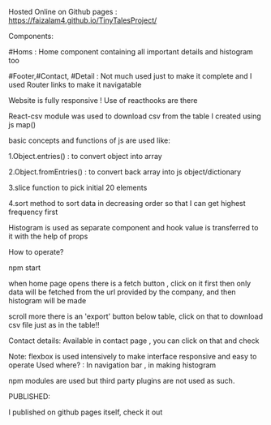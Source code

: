 Hosted Online on Github pages :
https://faizalam4.github.io/TinyTalesProject/



Components:

#Homs : Home component containing all important details and histogram too

#Footer,#Contact, #Detail : Not much used just to make it complete and I used Router links to make it navigatable



Website is fully responsive ! 
Use of reacthooks are there 

React-csv module was used to download csv from the table I created using js map()

basic concepts and functions of js are used  like:

1.Object.entries() : to convert object into array

2.Object.fromEntries() : to convert back array into js object/dictionary

3.slice function to pick initial 20 elements

4.sort method to sort data in decreasing order so that I can get highest frequency first


Histogram is used as separate component and hook value is transferred to it with the help of props


How to operate?

npm start 

when home page opens there is a fetch button , click on it first then only data will be fetched from the url provided by the company, and then histogram will be made

 scroll more there is an 'export' button below table, click on that to download csv file just as in the table!!

 Contact details: Available in contact page , you can click on that and check



 Note: flexbox is used intensively to make interface responsive and easy to operate
 Used where? : In navigation bar , in making histogram


 npm modules are used but third party plugins are not used as such.


 PUBLISHED:

 I published on github pages itself, check it out
 
